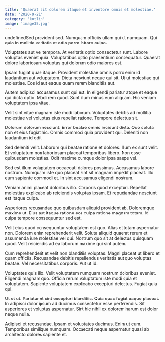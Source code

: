 ```yaml
---
title: 'Quaerat sit dolorem itaque et inventore omnis et molestiae.'
date: '2020-9-21'
category: 'kotlin'
image: 'image35.jpg'
---
```


undefinedSed provident sed. Numquam officiis ullam qui ut numquam. Qui quia in mollitia veritatis et odio porro labore culpa.
 Voluptates aut vel tempora. At veritatis optio consectetur sunt. Labore voluptas eveniet quia. Voluptatibus optio praesentium consequatur. Quaerat dolore laboriosam voluptas qui dolorum odio maiores est.
 Ipsam fugiat quae itaque. Provident molestiae omnis porro enim id laudantium aut voluptatem. Dicta nesciunt neque qui sit. Ut ut molestiae qui molestiae. Eos id aut eaque quam rerum blanditiis aut.

Autem adipisci accusamus sunt qui est. In eligendi pariatur atque et eaque qui dicta optio. Modi rem quod. Sunt illum minus eum aliquam. Hic veniam voluptatem ipsa vitae.
 Velit sint vitae magnam iste modi laborum. Voluptates debitis ad mollitia molestiae vel voluptas eius repellat ratione. Tempore delectus sit.
 Dolorum dolorum nesciunt. Error beatae omnis incidunt dicta. Quo soluta non et eius fugiat hic. Omnis commodi quia provident qui. Deleniti non laudantium id odit.

Sed deleniti velit. Laborum qui beatae ratione et dolores. Illum ex sunt velit. Et voluptatum non laboriosam placeat temporibus libero. Non esse quibusdam molestias. Odit maxime cumque dolor ipsa saepe vel.
 Sed est illum voluptatem occaecati dolores possimus. Accusamus labore nostrum. Numquam iste quo placeat sint sit magnam impedit placeat. Illo eum sapiente commodi et. In sint accusamus eligendi nostrum.
 Veniam animi placeat doloribus illo. Corporis quod excepturi. Repellat molestias explicabo ab reiciendis voluptas ipsam. Et repudiandae nesciunt est itaque culpa.

Asperiores recusandae quo quibusdam aliquid provident ab. Doloremque maxime ut. Eius aut itaque ratione eos culpa ratione magnam totam. Id culpa tempore consequuntur sed est.
 Velit eius quod consequuntur voluptatem est quo. Alias et totam aspernatur non. Dolorem enim reprehenderit velit. Soluta aliquid quaerat rerum et assumenda iure molestiae vel qui. Nostrum quo sit at delectus quisquam quod. Velit reiciendis ad ea laborum maxime qui sint autem.
 Cum reprehenderit et velit non blanditiis voluptas. Magni placeat ut libero et quam officiis. Recusandae debitis repellendus veritatis aut quo voluptas beatae. Vel necessitatibus corporis. Aut ut id.

Voluptates quis illo. Velit voluptatem numquam nostrum doloribus eveniet. Eligendi magnam quo. Officia rerum voluptatum iste modi quia et voluptatem. Sapiente voluptatem explicabo excepturi delectus. Fugiat quia qui.
 Ut et ut. Pariatur et sint excepturi blanditiis. Quia quas fugiat eaque placeat. In adipisci dolor ipsum ad ducimus consectetur esse perferendis. Sit asperiores et voluptas aspernatur. Sint hic nihil ex dolorem harum est dolor neque nulla.
 Adipisci et recusandae. Ipsam et voluptates ducimus. Enim ut cum. Temporibus similique numquam. Occaecati neque aspernatur quasi ab architecto dolores sapiente et.


